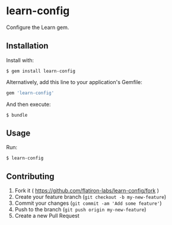 # learn-config

Configure the Learn gem.

## Installation

Install with:

```
$ gem install learn-config
```

Alternatively, add this line to your application's Gemfile:

```ruby
gem 'learn-config'
```

And then execute:

    $ bundle

## Usage

Run:

```
$ learn-config
```

## Contributing

1. Fork it ( https://github.com/flatiron-labs/learn-config/fork )
2. Create your feature branch (`git checkout -b my-new-feature`)
3. Commit your changes (`git commit -am 'Add some feature'`)
4. Push to the branch (`git push origin my-new-feature`)
5. Create a new Pull Request
